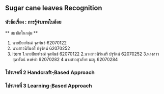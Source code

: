 ## Sugar cane leaves Recognition

### หัวข้อเรื่อง : การรู้จำภาพใบอ้อย 

 ** สมาชิกในกลุ่ม **
1. นายปิยะพิชฌ์ จุลพันธ์ 62070122
2. นางสาวนิรันตรี  ปรุรัตน์ 62070252
3. item
1.นายปิยะพิชฌ์ จุลพันธ์ 62070122
2.นางสาวนิรันตรี  ปรุรัตน์ 62070252
3.นางสาวสุดารัตน์ หงษ์คำ 62070282                                                                                                        4.นางสาวสุวภัทร มะนู   62070284

 <h3>โปรเจคที่ 2 Handcraft-ฺBased Approach<h3>
 
 <h3>โปรเจคที่ 3  Learning-ฺBased Approach<h3>
  

